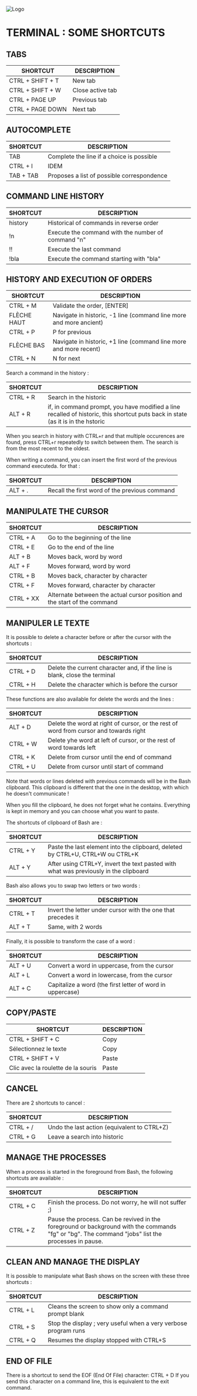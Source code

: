 ![Logo](__img/PowerShell_5.0_icon.png__)
# TERMINAL : SOME SHORTCUTS 
## TABS 
| SHORTCUT | DESCRIPTION |
| --- | --- |
|CTRL + SHIFT + T	|New tab|
|CTRL + SHIFT + W	|Close active tab|
|CTRL + PAGE UP		|Previous tab|
|CTRL + PAGE DOWN	|Next tab|

## AUTOCOMPLETE
| SHORTCUT | DESCRIPTION |
| --- | --- |
|TAB			|Complete the line if a choice is possible|
|CTRL + I		|IDEM|
|TAB + TAB		|Proposes a list of possible correspondence|

## COMMAND LINE HISTORY
| SHORTCUT | DESCRIPTION |
| --- | --- |
|history		|Historical of commands in reverse order|
|!n			|Execute the command with the number of command "n"|
|!!			|Execute the last command|
|!bla			|Execute the command starting with "bla"|

## HISTORY AND EXECUTION OF ORDERS
| SHORTCUT | DESCRIPTION |
| --- | --- |
|CTRL + M		|Validate the order, [ENTER]|
|FLÈCHE HAUT		|Navigate in historic, -1 line (command line more and more ancient)
|CTRL + P		|P for previous|
|FLÈCHE BAS		|Navigate in historic, +1 line (command line more and more recent)|
|CTRL + N		|N for next|

Search a command in the history :

| SHORTCUT | DESCRIPTION |
| --- | --- |
|CTRL + R		|Search in the historic|
|ALT + R		|if, in command prompt, you have modified a line recalled of historic, this shortcut puts back in state (as it is in the hstoric|

When you search in history with CTRL+r and that multiple occurences are found, press CTRL+r repeatedly to switch between them. The search is from the most recent to the oldest.

When writing a command, you can insert the first word of the previous command executeda. for that :

| SHORTCUT | DESCRIPTION |
| --- | --- |
|ALT + .		|Recall the first word of the previous command|

## MANIPULATE THE CURSOR
| SHORTCUT | DESCRIPTION |
| --- | --- |
|CTRL + A		|Go to the beginning of the line|
|CTRL + E		|Go to the end of the line|
|ALT + B		|Moves back, word by word|
|ALT + F		|Moves forward, word by word|
|CTRL + B		|Moves back, character by character|
|CTRL + F		|Moves forward, character by character|
|CTRL + XX		|Alternate between the actual cursor position and the start of the command|

## MANIPULER LE TEXTE
It is possible to delete a character before or after the cursor with the shortcuts :

| SHORTCUT | DESCRIPTION |
| --- | --- |
|CTRL + D		|Delete the current character and, if the line is blank, close the terminal|
|CTRL + H		|Delete the character which is before the cursor|

These functions are also available for delete the words and the lines :

| SHORTCUT | DESCRIPTION |
| --- | --- |
|ALT + D		|Delete the word at right of cursor, or the rest of word from cursor and towards right|
|CTRL + W		|Delete yhe word at left of cursor, or the rest of word towards left|
|CTRL + K		|Delete from cursor until the end of command|
|CTRL + U		|Delete from cursor until start of command|

Note that words or lines deleted with previous commands will be in the Bash clipboard.
This clipboard is different that the one in the desktop, with which he doesn't communicate !

When you fill the clipboard, he does not forget what he contains. Everything is kept in memory and you can choose what you want to paste. 

The shortcuts of clipboard of Bash are :

| SHORTCUT | DESCRIPTION |
| --- | --- |
|CTRL + Y		|Paste the last element into the clipboard, deleted by CTRL+U, CTRL+W ou CTRL+K|
|ALT + Y		|After using CTRL+Y, invert the text pasted with what was previously in the clipboard|

Bash also allows you to swap two letters or two words :

| SHORTCUT | DESCRIPTION |
| --- | --- |
|CTRL + T		|Invert the letter under cursor with the one that precedes it|
|ALT + T		|Same, with 2 words|

Finally, it is possible to transform the case of a word :

| SHORTCUT | DESCRIPTION |
| --- | --- |
|ALT + U		|Convert a word in uppercase, from the cursor|
|ALT + L		|Convert a word in lowercase, from the cursor|
|ALT + C		|Capitalize a word (the first letter of word in uppercase)|

## COPY/PASTE
| SHORTCUT | DESCRIPTION |
| --- | --- |
|CTRL + SHIFT + C	|Copy|
|Sélectionnez le texte	|Copy|
|CTRL + SHIFT + V			|Paste|
|Clic avec la roulette de la souris	|Paste|

## CANCEL 

There are 2 shortcuts to cancel :

| SHORTCUT | DESCRIPTION |
| --- | --- |
|CTRL + /		|Undo the last action (equivalent to CTRL+Z)|
|CTRL + G		|Leave a search into historic|

## MANAGE THE PROCESSES
When a process is started in the foreground from Bash, the following shortcuts are available :

| SHORTCUT | DESCRIPTION |
| --- | --- |
|CTRL + C		|Finish the process. Do not worry, he will not suffer ;)|
|CTRL + Z		|Pause the process. Can be revived in the foreground or background with the commands "fg" or "bg". The command "jobs" list the processes in pause.|

## CLEAN AND MANAGE THE DISPLAY
It is possible to manipulate what Bash shows on the screen with these three shortcuts :

| SHORTCUT | DESCRIPTION |
| --- | --- |
|CTRL + L		|Cleans the screen to show only a command prompt blank|
|CTRL + S		|Stop the display ; very useful when a very verbose program runs|
|CTRL + Q		|Resumes the display stopped with CTRL+S|

## END OF FILE
There is a shortcut to send the EOF (End Of File) character: CTRL + D
If you send this character on a command line, this is equivalent to the exit command.

